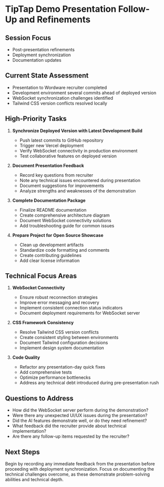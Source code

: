 # TipTap Demo Presentation Follow-Up and Refinements

## Session Focus
- Post-presentation refinements
- Deployment synchronization
- Documentation updates

## Current State Assessment
- Presentation to Wordware recruiter completed
- Development environment several commits ahead of deployed version
- WebSocket synchronization challenges identified
- Tailwind CSS version conflicts resolved locally

## High-Priority Tasks
1. **Synchronize Deployed Version with Latest Development Build**
   - Push latest commits to GitHub repository
   - Trigger new Vercel deployment
   - Verify WebSocket connectivity in production environment
   - Test collaborative features on deployed version

2. **Document Presentation Feedback**
   - Record key questions from recruiter
   - Note any technical issues encountered during presentation
   - Document suggestions for improvements
   - Analyze strengths and weaknesses of the demonstration

3. **Complete Documentation Package**
   - Finalize README documentation
   - Create comprehensive architecture diagram
   - Document WebSocket connectivity solutions
   - Add troubleshooting guide for common issues

4. **Prepare Project for Open Source Showcase**
   - Clean up development artifacts
   - Standardize code formatting and comments
   - Create contributing guidelines
   - Add clear license information

## Technical Focus Areas
1. **WebSocket Connectivity**
   - Ensure robust reconnection strategies
   - Improve error messaging and recovery
   - Implement consistent connection status indicators
   - Document deployment requirements for WebSocket server

2. **CSS Framework Consistency**
   - Resolve Tailwind CSS version conflicts
   - Create consistent styling between environments
   - Document Tailwind configuration decisions
   - Implement design system documentation

3. **Code Quality**
   - Refactor any presentation-day quick fixes
   - Add comprehensive tests
   - Optimize performance bottlenecks
   - Address any technical debt introduced during pre-presentation rush

## Questions to Address
- How did the WebSocket server perform during the demonstration?
- Were there any unexpected UI/UX issues during the presentation?
- Did the AI features demonstrate well, or do they need refinement?
- What feedback did the recruiter provide about technical implementation?
- Are there any follow-up items requested by the recruiter?

## Next Steps
Begin by recording any immediate feedback from the presentation before proceeding with deployment synchronization. Focus on documenting the technical challenges overcome, as these demonstrate problem-solving abilities and technical depth.
